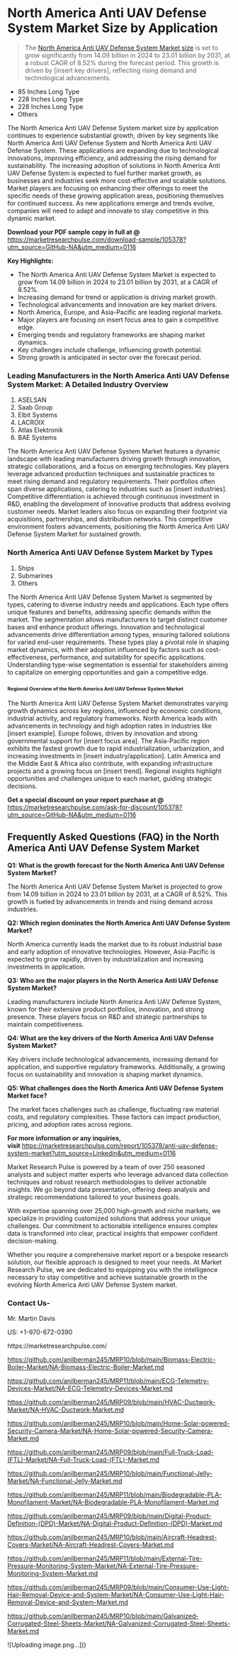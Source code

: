 <h1>North America Anti UAV Defense System Market&nbsp;Size by Application</h1><blockquote><p>The <a href="https://marketresearchpulse.com/download-sample/105378?utm_source=GitHub-NA&amp;utm_medium=0116">North America Anti UAV Defense System Market size</a> is set to grow significantly from 14.09 billion in 2024 to 23.01 billion by 2031, at a robust CAGR of 8.52% during the forecast period. This growth is driven by [insert key drivers], reflecting rising demand and technological advancements.</p></blockquote><ul><li>85 Inches Long Type<li> 228 Inches Long Type<li> 228 Inches Long Type<li> Others</li></ul><p>The North America Anti UAV Defense System market size by application continues to experience substantial growth, driven by key segments like North America Anti UAV Defense System and North America Anti UAV Defense System. These applications are expanding due to technological innovations, improving efficiency, and addressing the rising demand for sustainability. The increasing adoption of solutions in North America Anti UAV Defense System is expected to fuel further market growth, as businesses and industries seek more cost-effective and scalable solutions. Market players are focusing on enhancing their offerings to meet the specific needs of these growing application areas, positioning themselves for continued success. As new applications emerge and trends evolve, companies will need to adapt and innovate to stay competitive in this dynamic market.</p><p><strong>Download your PDF sample copy in full at @ </strong><a href="https://marketresearchpulse.com/download-sample/105378?utm_source=GitHub-NA&amp;utm_medium=0116">https://marketresearchpulse.com/download-sample/105378?utm_source=GitHub-NA&amp;utm_medium=0116</a></p><p><strong>Key Highlights: </strong></p><ul><li>The North America Anti UAV Defense System Market is expected to grow from 14.09 billion in 2024 to 23.01 billion by 2031, at a CAGR of 8.52%.</li><li>Increasing demand for trend or application is driving market growth.</li><li>Technological advancements and innovation are key market drivers.</li><li>North America, Europe, and Asia-Pacific are leading regional markets.</li><li>Major players are focusing on insert focus area to gain a competitive edge.</li><li>Emerging trends and regulatory frameworks are shaping market dynamics.</li><li>Key challenges include challenge, influencing growth potential.</li><li>Strong growth is anticipated in sector over the forecast period.</li></ul><h3>Leading Manufacturers in the North America Anti UAV Defense System Market: A Detailed Industry Overview</h3><ol><li>ASELSAN</li><li>Saab Group</li><li>Elbit Systems</li><li>LACROIX</li><li>Atlas Elektronik</li><li>BAE Systems</li></ol><div class="flex max-w-full flex-col flex-grow"><div class="min-h-8 text-message flex w-full flex-col items-end gap-2 whitespace-normal break-words [.text-message+&amp;]:mt-5" dir="auto" data-message-author-role="assistant" data-message-id="fd8432e4-4910-450d-b182-61b7bfb0a01f" data-message-model-slug="gpt-4o"><div class="flex w-full flex-col gap-1 empty:hidden first:pt-[3px]"><div class="markdown prose w-full break-words dark:prose-invert light"><p>The North America Anti UAV Defense System Market features a dynamic landscape with leading manufacturers driving growth through innovation, strategic collaborations, and a focus on emerging technologies. Key players leverage advanced production techniques and sustainable practices to meet rising demand and regulatory requirements. Their portfolios often span diverse applications, catering to industries such as [insert industries]. Competitive differentiation is achieved through continuous investment in R&amp;D, enabling the development of innovative products that address evolving customer needs. Market leaders also focus on expanding their footprint via acquisitions, partnerships, and distribution networks. This competitive environment fosters advancements, positioning the North America Anti UAV Defense System Market for sustained growth.</p></div></div></div></div><h3>North America Anti UAV Defense System Market by Types</h3><ol><li>Ships<li> Submarines<li> Others</li></ol><div class="flex max-w-full flex-col flex-grow"><div class="min-h-8 text-message flex w-full flex-col items-end gap-2 whitespace-normal break-words [.text-message+&amp;]:mt-5" dir="auto" data-message-author-role="assistant" data-message-id="084470be-0bb7-4664-bddf-5156b4f41249" data-message-model-slug="gpt-4o-mini"><div class="flex w-full flex-col gap-1 empty:hidden first:pt-[3px]"><div class="markdown prose w-full break-words dark:prose-invert light"><p>The North America Anti UAV Defense System Market is segmented by types, catering to diverse industry needs and applications. Each type offers unique features and benefits, addressing specific demands within the market. The segmentation allows manufacturers to target distinct customer bases and enhance product offerings. Innovation and technological advancements drive differentiation among types, ensuring tailored solutions for varied end-user requirements. These types play a pivotal role in shaping market dynamics, with their adoption influenced by factors such as cost-effectiveness, performance, and suitability for specific applications. Understanding type-wise segmentation is essential for stakeholders aiming to capitalize on emerging opportunities and gain a competitive edge.</p></div></div></div></div><h3><span style="font-size: 11px;">Regional Overview of the North America Anti UAV Defense System Market</span></h3><div class="flex max-w-full flex-col flex-grow"><div class="min-h-8 text-message flex w-full flex-col items-end gap-2 whitespace-normal break-words [.text-message+&amp;]:mt-5" dir="auto" data-message-author-role="assistant" data-message-id="e9038762-ce64-4e30-91c9-9bd413514231" data-message-model-slug="gpt-4o-mini"><div class="flex w-full flex-col gap-1 empty:hidden first:pt-[3px]"><div class="markdown prose w-full break-words dark:prose-invert light"><p>The North America Anti UAV Defense System Market demonstrates varying growth dynamics across key regions, influenced by economic conditions, industrial activity, and regulatory frameworks. North America leads with advancements in technology and high adoption rates in industries like [insert example]. Europe follows, driven by innovation and strong governmental support for [insert focus area]. The Asia-Pacific region exhibits the fastest growth due to rapid industrialization, urbanization, and increasing investments in [insert industry/application]. Latin America and the Middle East &amp; Africa also contribute, with expanding infrastructure projects and a growing focus on [insert trend]. Regional insights highlight opportunities and challenges unique to each market, guiding strategic decisions.</p></div></div></div></div><p><strong>Get a special discount on your report purchase at @ </strong><a href="https://marketresearchpulse.com/ask-for-discount/105378?utm_source=GitHub-NA&amp;utm_medium=0116">https://marketresearchpulse.com/ask-for-discount/105378?utm_source=GitHub-NA&amp;utm_medium=0116</a></p><h2>Frequently Asked Questions (FAQ) in the North America Anti UAV Defense System Market</h2><p><strong>Q1: What is the growth forecast for the North America Anti UAV Defense System Market?</strong></p><p>The North America Anti UAV Defense System Market is projected to grow from 14.09 billion in 2024 to 23.01 billion by 2031, at a CAGR of 8.52%. This growth is fueled by advancements in trends and rising demand across industries.</p><p><strong>Q2: Which region dominates the North America Anti UAV Defense System Market?</strong></p><p>North America currently leads the market due to its robust industrial base and early adoption of innovative technologies. However, Asia-Pacific is expected to grow rapidly, driven by industrialization and increasing investments in application.</p><p><strong>Q3: Who are the major players in the North America Anti UAV Defense System Market?</strong></p><p>Leading manufacturers include North America Anti UAV Defense System, known for their extensive product portfolios, innovation, and strong presence. These players focus on R&amp;D and strategic partnerships to maintain competitiveness.</p><p><strong>Q4: What are the key drivers of the North America Anti UAV Defense System Market?</strong></p><p>Key drivers include technological advancements, increasing demand for application, and supportive regulatory frameworks. Additionally, a growing focus on sustainability and innovation is shaping market dynamics.</p><p><strong>Q5: What challenges does the North America Anti UAV Defense System Market face?</strong></p><p>The market faces challenges such as challenge, fluctuating raw material costs, and regulatory complexities. These factors can impact production, pricing, and adoption rates across regions.</p><p><strong>For more information or any inquiries, visit&nbsp;</strong><a href="https://marketresearchpulse.com/report/105378/anti-uav-defense-system-market?utm_source=Linkedin&utm_medium=0116">https://marketresearchpulse.com/report/105378/anti-uav-defense-system-market?utm_source=Linkedin&utm_medium=0116</a></p><p>Market Research Pulse is powered by a team of over 250 seasoned analysts and subject matter experts who leverage advanced data collection techniques and robust research methodologies to deliver actionable insights. We go beyond data presentation, offering deep analysis and strategic recommendations tailored to your business goals.</p><p>With expertise spanning over 25,000 high-growth and niche markets, we specialize in providing customized solutions that address your unique challenges. Our commitment to actionable intelligence ensures complex data is transformed into clear, practical insights that empower confident decision-making.</p><p>Whether you require a comprehensive market report or a bespoke research solution, our flexible approach is designed to meet your needs. At Market Research Pulse, we are dedicated to equipping you with the intelligence necessary to stay competitive and achieve sustainable growth in the evolving North America Anti UAV Defense System market.</p><h3><strong>Contact Us-</strong></h3><p>Mr. Martin Davis</p><p>US: +1-970-672-0390</p><p>https://marketresearchpulse.com/</p><p><a href="https://github.com/anilberman245/MRP10/blob/main/Biomass-Electric-Boiler-Market/NA-Biomass-Electric-Boiler-Market.md">https://github.com/anilberman245/MRP10/blob/main/Biomass-Electric-Boiler-Market/NA-Biomass-Electric-Boiler-Market.md</a></p><p><a href="https://github.com/anilberman245/MRP11/blob/main/ECG-Telemetry-Devices-Market/NA-ECG-Telemetry-Devices-Market.md">https://github.com/anilberman245/MRP11/blob/main/ECG-Telemetry-Devices-Market/NA-ECG-Telemetry-Devices-Market.md</a></p><p><a href="https://github.com/anilberman245/MRP09/blob/main/HVAC-Ductwork-Market/NA-HVAC-Ductwork-Market.md">https://github.com/anilberman245/MRP09/blob/main/HVAC-Ductwork-Market/NA-HVAC-Ductwork-Market.md</a></p><p><a href="https://github.com/anilberman245/MRP10/blob/main/Home-Solar-powered-Security-Camera-Market/NA-Home-Solar-powered-Security-Camera-Market.md">https://github.com/anilberman245/MRP10/blob/main/Home-Solar-powered-Security-Camera-Market/NA-Home-Solar-powered-Security-Camera-Market.md</a></p><p><a href="https://github.com/anilberman245/MRP09/blob/main/Full-Truck-Load-(FTL)-Market/NA-Full-Truck-Load-(FTL)-Market.md">https://github.com/anilberman245/MRP09/blob/main/Full-Truck-Load-(FTL)-Market/NA-Full-Truck-Load-(FTL)-Market.md</a></p><p><a href="https://github.com/anilberman245/MRP10/blob/main/Functional-Jelly-Market/NA-Functional-Jelly-Market.md">https://github.com/anilberman245/MRP10/blob/main/Functional-Jelly-Market/NA-Functional-Jelly-Market.md</a></p><p><a href="https://github.com/anilberman245/MRP11/blob/main/Biodegradable-PLA-Monofilament-Market/NA-Biodegradable-PLA-Monofilament-Market.md">https://github.com/anilberman245/MRP11/blob/main/Biodegradable-PLA-Monofilament-Market/NA-Biodegradable-PLA-Monofilament-Market.md</a></p><p><a href="https://github.com/anilberman245/MRP09/blob/main/Digital-Product-Definition-(DPD)-Market/NA-Digital-Product-Definition-(DPD)-Market.md">https://github.com/anilberman245/MRP09/blob/main/Digital-Product-Definition-(DPD)-Market/NA-Digital-Product-Definition-(DPD)-Market.md</a></p><p><a href="https://github.com/anilberman245/MRP10/blob/main/Aircraft-Headrest-Covers-Market/NA-Aircraft-Headrest-Covers-Market.md">https://github.com/anilberman245/MRP10/blob/main/Aircraft-Headrest-Covers-Market/NA-Aircraft-Headrest-Covers-Market.md</a></p><p><a href="https://github.com/anilberman245/MRP11/blob/main/External-Tire-Pressure-Monitoring-System-Market/NA-External-Tire-Pressure-Monitoring-System-Market.md">https://github.com/anilberman245/MRP11/blob/main/External-Tire-Pressure-Monitoring-System-Market/NA-External-Tire-Pressure-Monitoring-System-Market.md</a></p><p><a href="https://github.com/anilberman245/MRP09/blob/main/Consumer-Use-Light-Hair-Removal-Device-and-System-Market/NA-Consumer-Use-Light-Hair-Removal-Device-and-System-Market.md">https://github.com/anilberman245/MRP09/blob/main/Consumer-Use-Light-Hair-Removal-Device-and-System-Market/NA-Consumer-Use-Light-Hair-Removal-Device-and-System-Market.md</a></p><p><a href="https://github.com/anilberman245/MRP10/blob/main/Galvanized-Corrugated-Steel-Sheets-Market/NA-Galvanized-Corrugated-Steel-Sheets-Market.md">https://github.com/anilberman245/MRP10/blob/main/Galvanized-Corrugated-Steel-Sheets-Market/NA-Galvanized-Corrugated-Steel-Sheets-Market.md</a></p>
![Uploading image.png…]()
